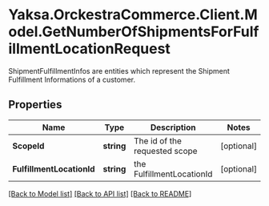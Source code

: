 # Yaksa.OrckestraCommerce.Client.Model.GetNumberOfShipmentsForFulfillmentLocationRequest
ShipmentFulfillmentInfos are entities which represent the Shipment Fulfillment Informations of a customer.

## Properties

Name | Type | Description | Notes
------------ | ------------- | ------------- | -------------
**ScopeId** | **string** | The id of the requested scope | [optional] 
**FulfillmentLocationId** | **string** | the FulfillmentLocationId | [optional] 

[[Back to Model list]](../README.md#documentation-for-models) [[Back to API list]](../README.md#documentation-for-api-endpoints) [[Back to README]](../README.md)

